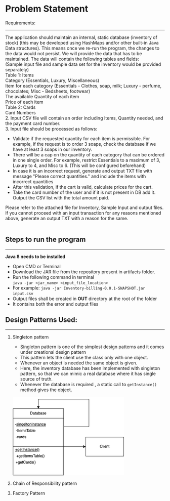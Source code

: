 # Problem Statement
Requirements:
***
The application should maintain an internal, static database (inventory of stock)  (this may be developed using HashMaps and/or other  built-in Java Data structures). This means once we re-run the program, the changes to the data would not persist. We will provide the data that has to be maintained. The data will contain the following tables and fields:<br /> 
(Sample input file and sample data set for the inventory would be provided separately)<br /> 
Table 1: Items<br /> 
Category (Essentials, Luxury, Miscellaneous)<br /> 
Item for each category (Essentials - Clothes, soap, milk; Luxury - perfume, chocolates; Misc - Bedsheets, footwear)<br /> 
The available Quantity of each item<br /> 
Price of each item<br /> 
Table 2: Cards<br /> 
Card Numbers<br /> 
2. Input CSV file will contain an order including Items, Quantity needed, and the payment card number.<br /> 
3. Input file should be processed as follows:<br /> 
- Validate if the requested quantity for each item is permissible. For example, if the request is to order 3 soaps, check the database if we have at least 3 soaps in our inventory.<br /> 
- There will be a cap on the quantity of each category that can be ordered in one single order. For example, restrict Essentials to a maximum of 3, Luxury to 4, and Misc to 6. (This will be configured beforehand)<br /> 
- In case it is an incorrect request, generate and output TXT file with message "Please correct quantities." and include the items with incorrect quantities
- After this validation, if the cart is valid, calculate prices for the cart.<br /> 
- Take the card number of the user and if it is not present in DB add it.<br /> 
Output the CSV list with the total amount paid.<br /> 

Please refer to the attached file for Inventory, Sample Input and output files. If you cannot proceed with an input transaction for any reasons mentioned above, generate an output TXT with a reason for the same.<br /> 
<br /> 
## Steps to run the program
***
**Java 8 needs to be installed**

- Open CMD or Terminal   
- Download the JAR file from the repository present in artifacts folder.  
- Run the following command in terminal  
`java -jar <jar_name> <input_file_location>`  
- For example: `java -jar Inventory-billing-0.0.1-SNAPSHOT.jar input.csv`  
- Output files shall be created in **OUT** directory at the root of the folder  
- It contains both the error and output files  


## Design Patterns Used:  
***
1. Singleton pattern  
    - Singleton pattern is one of the simplest design patterns and it comes under creational design pattern
    - This pattern lets the client use the class only with one object.
    - Whenever an object is needed the same object is given.
    - Here, the inventory database has been implemented with singleton pattern, so that we can mimic a real database where it has single source of truth.
    - Whenever the database is required , a static call to `getInstance()` method gives the object.  

    ![](/Inventory-billing/Artifacts/Singelton.drawio%20(1).png)  
    
2. Chain of Responsibility pattern
3. Factory Pattern
